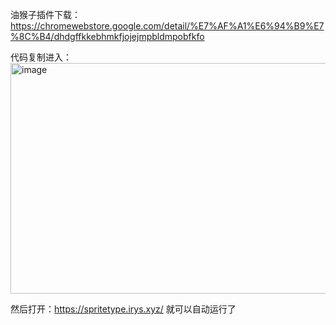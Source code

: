 油猴子插件下载：https://chromewebstore.google.com/detail/%E7%AF%A1%E6%94%B9%E7%8C%B4/dhdgffkkebhmkfjojejmpbldmpobfkfo

代码复制进入：
<img width="571" height="369" alt="image" src="https://github.com/user-attachments/assets/e67d9fa6-c430-4cce-bfe0-bdcf0b496180" />

然后打开：https://spritetype.irys.xyz/ 就可以自动运行了
